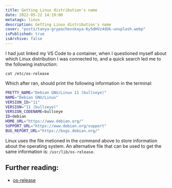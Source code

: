 ```yaml
---
title: Getting Linux distribution's name
date: 2022-05-22 14:19:00
metatags: linux
description: Getting Linux distribution's name
cover: "posts/tanya-grypachevskaya-6y5dHVz4dUk-unsplash.webp"
isPublished: true
isArchive: false
---
```


I had just linked my VS Code to a container, when I questioned myself about which Linux distribution I was connected to, and a quick search led me to the following instruction:

```
cat /etc/os-release
```

Which after ran, should print the following information in the terminal:

```bash
PRETTY_NAME="Debian GNU/Linux 11 (bullseye)"
NAME="Debian GNU/Linux"
VERSION_ID="11"
VERSION="11 (bullseye)"
VERSION_CODENAME=bullseye
ID=debian
HOME_URL="https://www.debian.org/"
SUPPORT_URL="https://www.debian.org/support"
BUG_REPORT_URL="https://bugs.debian.org/"
```

Linux uses the file metioned in the command above to store information about the operating system. An alternative file that can be used to get the same information is: `/usr/lib/os-release`.

## Further reading:

- [os-release](https://www.linux.org/docs/man5/os-release.html)
